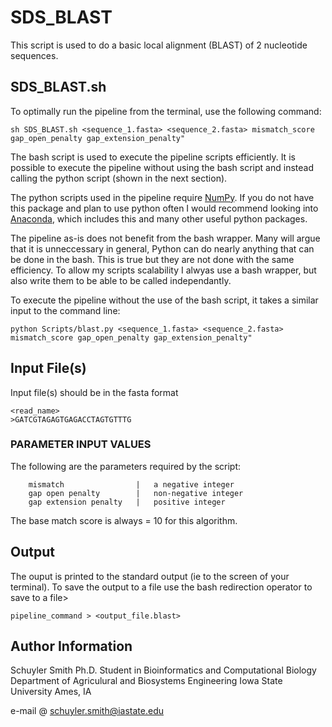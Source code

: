 # SDS_BLAST #

This script is used to do a basic local alignment (BLAST) of 2 nucleotide sequences.

## SDS_BLAST.sh
To optimally run the pipeline from the terminal, use the following command:  

```
sh SDS_BLAST.sh <sequence_1.fasta> <sequence_2.fasta> mismatch_score gap_open_penalty gap_extension_penalty"
```
The bash script is used to execute the pipeline scripts efficiently. It is possible to execute the pipeline without using the bash script and instead calling the python script (shown in the next section).

The python scripts used in the pipeline require [NumPy][NP]. If you do not have this package and plan to use python often I would recommend looking into [Anaconda][ANA], which includes this and many other useful python packages.

The pipeline as-is does not benefit from the bash wrapper. Many will argue that it is unneccessary in general, Python can do nearly anything that can be done in the bash. This is true but they are not done with the same efficiency. To allow my scripts scalability I alwyas use a bash wrapper, but also write them to be able to be called independantly.

To execute the pipeline without the use of the bash script, it takes a similar input to the command line:
```
python Scripts/blast.py <sequence_1.fasta> <sequence_2.fasta> mismatch_score gap_open_penalty gap_extension_penalty"
```

[NP]:https://www.scipy.org/scipylib/download.html
[ANA]:https://www.continuum.io/downloads
## Input File(s)
Input file(s) should be in the fasta format 
```
<read_name>
>GATCGTAGAGTGAGACCTAGTGTTTG
```
### PARAMETER INPUT VALUES
The following are the parameters required by the script:

		mismatch				|	a negative integer
		gap open penalty		|	non-negative integer
		gap extension penalty	|	positive integer

The base match score is always = 10 for this algorithm.

## Output

The ouput is printed to the standard output (ie to the screen of your terminal). To save the output to a file use the bash redirection operator to save to a file>

```
pipeline_command > <output_file.blast>
```


## Author Information

Schuyler Smith
Ph.D. Student in Bioinformatics and Computational Biology
Department of Agriculural and Biosystems Engineering
Iowa State University  Ames, IA

e-mail @ schuyler.smith@iastate.edu




